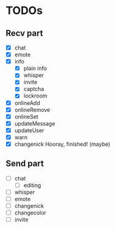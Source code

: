 # TODOs
## Recv part
 - [x] chat
 - [x] emote
 - [x] info
   - [x] plain info
   - [x] whisper
   - [x] invite
   - [x] captcha
   - [x] lockroom
 - [x] onlineAdd
 - [x] onlineRemove
 - [x] onlineSet
 - [x] updateMessage
 - [x] updateUser
 - [x] warn
 - [x] changenick
Hooray, finished! (maybe)
## Send part
 - [ ] chat
   - [ ] editing
 - [ ] whisper
 - [ ] emote
 - [ ] changenick
 - [ ] changecolor
 - [ ] invite